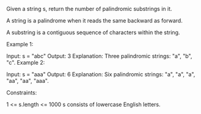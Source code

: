 Given a string s, return the number of palindromic substrings in it.

A string is a palindrome when it reads the same backward as forward.

A substring is a contiguous sequence of characters within the string.

 

Example 1:

Input: s = "abc"
Output: 3
Explanation: Three palindromic strings: "a", "b", "c".
Example 2:

Input: s = "aaa"
Output: 6
Explanation: Six palindromic strings: "a", "a", "a", "aa", "aa", "aaa".
 

Constraints:

1 <= s.length <= 1000
s consists of lowercase English letters.